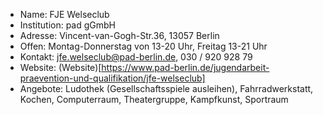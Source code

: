 - Name:         FJE Welseclub
- Institution:  pad gGmbH
- Adresse:      Vincent-van-Gogh-Str.36,  13057 Berlin
- Offen:        Montag-Donnerstag von 13-20 Uhr, Freitag 13-21 Uhr  
- Kontakt:      jfe.welseclub@pad-berlin.de, 030 / 920 928 79
- Website:      (Website)[https://www.pad-berlin.de/jugendarbeit-praevention-und-qualifikation/jfe-welseclub]
- Angebote:     Ludothek (Gesellschaftsspiele ausleihen), Fahrradwerkstatt, Kochen, Computerraum, Theatergruppe, Kampfkunst, Sportraum
